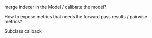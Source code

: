 merge indexer in the Model / calibrate the model?


How to expose metrics that needs the forward pass results / pairwise metrics?


Subclass callback
